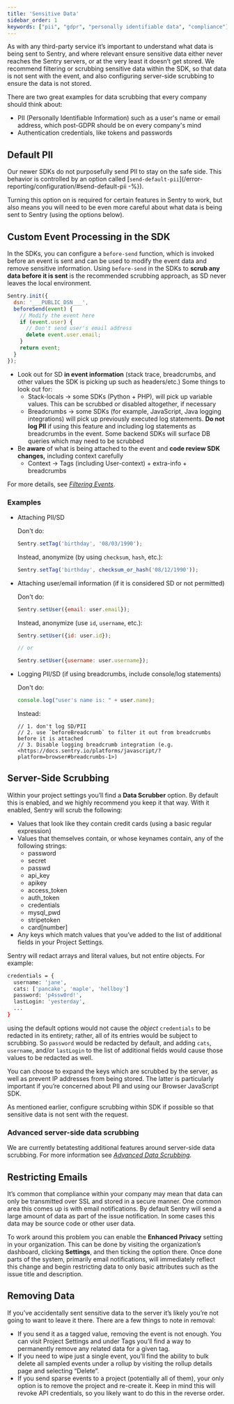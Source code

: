 ```yaml
---
title: 'Sensitive Data'
sidebar_order: 1
keywords: ["pii", "gdpr", "personally identifiable data", "compliance"]
---
```


As with any third-party service it’s important to understand what data is being sent to Sentry, and where relevant ensure sensitive data either never reaches the Sentry servers, or at the very least it doesn’t get stored. We recommend filtering or scrubbing sensitive data within the SDK, so that data is not sent with the event, and also configuring server-side scrubbing to ensure the data is not stored.

There are two great examples for data scrubbing that every company should think about:

- PII (Personally Identifiable Information) such as a user's name or email address, which post-GDPR should be on every company's mind
- Authentication credentials, like tokens and passwords

## Default PII

Our newer SDKs do not purposefully send PII to stay on the safe side. This behavior is controlled by an option called [`send-default-pii`](/error-reporting/configuration/#send-default-pii -%}).

Turning this option on is required for certain features in Sentry to work, but also means you will need to be even more careful about what data is being sent to Sentry (using the options below).

## Custom Event Processing in the SDK

In the SDKs, you can configure a `before-send` function, which is invoked before an event is sent and can be used to modify the event data and remove sensitive information. Using `before-send` in the SDKs to **scrub any data before it is sent** is the recommended scrubbing approach, as SD never leaves the local environment.

```javascript
Sentry.init({
  dsn: '___PUBLIC_DSN___',
  beforeSend(event) {
    // Modify the event here
    if (event.user) {
      // Don't send user's email address
      delete event.user.email;
    }
    return event;
  }
});
```

- Look out for SD **in event information** (stack trace, breadcrumbs, and other values the SDK is picking up such as headers/etc.) Some things to look out for:
    - Stack-locals → some SDKs (Python + PHP), will pick up variable values. This can be scrubbed or disabled altogether, if necessary
    - Breadcrumbs → some SDKs (for example, JavaScript, Java logging integrations) will pick up previously executed log statements. **Do not log PII** if using this feature and including log statements as breadcrumbs in the event. Some backend SDKs will surface DB queries which may need to be scrubbed
- Be **aware** of what is being attached to the event and **code review SDK changes,** including context carefully
    - Context → Tags (including User-context) + extra-info + breadcrumbs

For more details, see [_Filtering Events_](/error-reporting/configuration/filtering/).

### Examples

- Attaching PII/SD

    Don't do:
    
    ```javascript
    Sentry.setTag('birthday', '08/03/1990');
    ```
    
    Instead, anonymize (by using `checksum`, `hash`, etc.):
    
    ```javascript
    Sentry.setTag('birthday', checksum_or_hash('08/12/1990'));
    ```
    
- Attaching user/email information (if it is considered SD or not permitted)

    Don't do:
    
    ```javascript
    Sentry.setUser({email: user.email});
    ```    

    Instead, anonymize (use `id`, `username`, etc.):
    
    ```javascript
    Sentry.setUser({id: user.id});
    
    // or
    
    Sentry.setUser({username: user.username});
    ```

- Logging PII/SD (if using breadcrumbs, include console/log statements)

    Don't do:
    
    ```javascript
    console.log("user's name is: " + user.name);
    ```
    
    Instead:
    
    ```
    // 1. don't log SD/PII
    // 2. use `beforeBreadcrumb` to filter it out from breadcrumbs before it is attached
    // 3. Disable logging breadcrumb integration (e.g. <https://docs.sentry.io/platforms/javascript/?platform=browser#breadcrumbs-1>)
    ```

## Server-Side Scrubbing

Within your project settings you’ll find a **Data Scrubber** option. By default this is enabled, and we highly recommend you keep it that way. With it enabled, Sentry will scrub the following:

-   Values that look like they contain credit cards (using a basic regular expression)
-   Values that themselves contain, or whose keynames contain, any of the following strings: 
    -   password
    -   secret
    -   passwd
    -   api_key
    -   apikey
    -   access_token
    -   auth_token
    -   credentials
    -   mysql_pwd
    -   stripetoken
    -   card[number]
-   Any keys which match values that you’ve added to the list of additional fields in your Project Settings.

Sentry will redact arrays and literal values, but not entire objects. For example:

```bash
credentials = {
  username: 'jane',
  cats: ['pancake', 'maple', 'hellboy']
  password: 'p4ssw0rd!',
  lastLogin: 'yesterday',
  ...
}
```

using the default options would not cause the _object_ `credentials` to be redacted in its entirety; rather, all of its entries would be subject to scrubbing. So `password` would be redacted by default, and adding `cats`, `username`, and/or `lastLogin` to the list of additional fields would cause those values to be redacted as well. 

You can choose to expand the keys which are scrubbed by the server, as well as prevent IP addresses from being stored. The latter is particularly important if you’re concerned about PII and using our Browser JavaScript SDK.

As mentioned earlier, configure scrubbing within SDK if possible so that sensitive data is not sent with the request.

### Advanced server-side data scrubbing

We are currently betatesting additional features around server-side data scrubbing. For more information see [_Advanced Data Scrubbing_](/data-management/advanced-datascrubbing/).

## Restricting Emails

It’s common that compliance within your company may mean that data can only be transmitted over SSL and stored in a secure manner. One common area this comes up is with email notifications. By default Sentry will send a large amount of data as part of the issue notification. In some cases this data may be source code or other user data.

To work around this problem you can enable the **Enhanced Privacy** setting in your organization. This can be done by visiting the organization’s dashboard, clicking **Settings**, and then ticking the option there. Once done parts of the system, primarily email notifications, will immediately reflect this change and begin restricting data to only basic attributes such as the issue title and description.

## Removing Data

If you’ve accidentally sent sensitive data to the server it’s likely you’re not going to want to leave it there. There are a few things to note in removal:

-   If you send it as a tagged value, removing the event is not enough. You can visit Project Settings and under Tags you’ll find a way to permanently remove any related data for a given tag.
-   If you need to wipe just a single event, you’ll find the ability to bulk delete all sampled events under a rollup by visiting the rollup details page and selecting “Delete”.
-   If you send sparse events to a project (potentially all of them), your only option is to remove the project and re-create it. Keep in mind this will revoke API credentials, so you likely want to do this in the reverse order.


